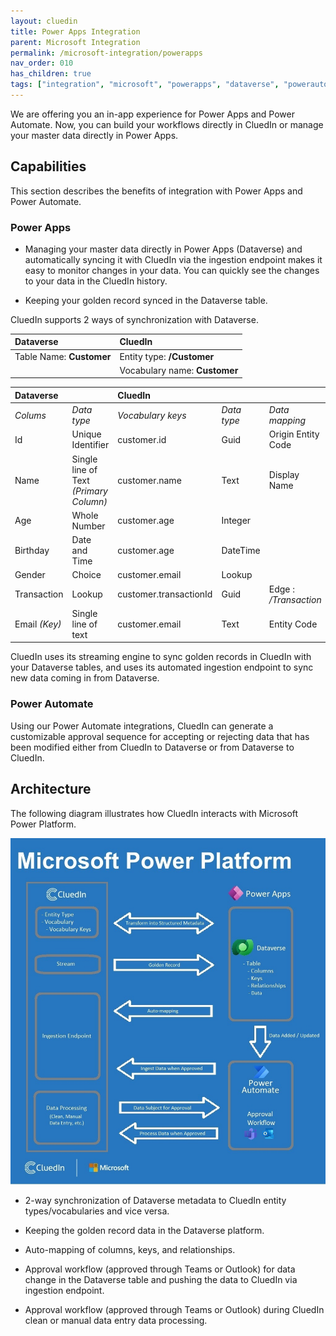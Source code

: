 ```yaml
---
layout: cluedin
title: Power Apps Integration
parent: Microsoft Integration
permalink: /microsoft-integration/powerapps
nav_order: 010
has_children: true
tags: ["integration", "microsoft", "powerapps", "dataverse", "powerautomate"]
---
```


We are offering you an in-app experience for Power Apps and Power Automate. Now, you can build your workflows directly in CluedIn or manage your master data directly in Power Apps.

## Capabilities

This section describes the benefits of integration with Power Apps and Power Automate.

### Power Apps

- Managing your master data directly in Power Apps (Dataverse) and automatically syncing it with CluedIn via the ingestion endpoint makes it easy to monitor changes in your data. You can quickly see the changes to your data in the CluedIn history.

- Keeping your golden record synced in the Dataverse table.

CluedIn supports 2 ways of synchronization with Dataverse.

| Dataverse                | CluedIn                       |
|:-------------------------|:------------------------------|
| Table Name: **Customer** | Entity type: **/Customer**    |
|                          | Vocabulary name: **Customer** |

| Dataverse |   | CluedIn |    |    |
|:----------|:--|:--------|:---|:---|
| _Colums_ | _Data type_ | _Vocabulary keys_ | _Data type_ | _Data mapping_ |
| Id | Unique Identifier | customer.id | Guid | Origin Entity Code |
| Name | Single line of Text _(Primary Column)_ | customer.name | Text | Display Name |
| Age | Whole Number | customer.age | Integer | |
| Birthday | Date and Time | customer.age | DateTime | |
| Gender | Choice | customer.email | Lookup | |
| Transaction | Lookup | customer.transactionId | Guid | Edge : _/Transaction_ |
| Email _(Key)_ | Single line of text | customer.email | Text | Entity Code |

CluedIn uses its streaming engine to sync golden records in CluedIn with your Dataverse tables, and uses its automated ingestion endpoint to sync new data coming in from Dataverse.

### Power Automate

Using our Power Automate integrations, CluedIn can generate a customizable approval sequence for accepting or rejecting data that has been modified either from CluedIn to Dataverse or from Dataverse to CluedIn.

## Architecture

The following diagram illustrates how CluedIn interacts with Microsoft Power Platform.

![Microsoft-CluedIn](./powerapps/images/cluedin-powerapps-diagram.jpg)

- 2-way synchronization of Dataverse metadata to CluedIn entity types/vocabularies and vice versa.

- Keeping the golden record data in the Dataverse platform.

- Auto-mapping of columns, keys, and relationships.

- Approval workflow (approved through Teams or Outlook) for data change in the Dataverse table and pushing the data to CluedIn via ingestion endpoint.

- Approval workflow (approved through Teams or Outlook) during CluedIn clean or manual data entry data processing.